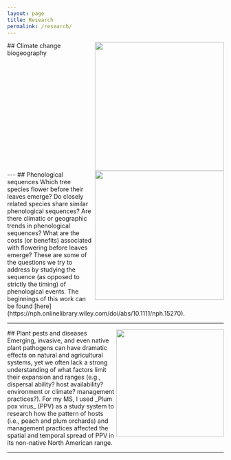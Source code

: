 ```yaml
---
layout: page
title: Research
permalink: /research/
---
```


<img align="right" src="https://agougher.github.io/images/balsam.png" width="300">
## Climate change biogeography

<br clear="right"/> 
---

<img align="right" src="https://agougher.github.io/images/flsphylo.png" width="300">
## Phenological sequences
Which tree species flower before their leaves emerge? Do closely related species share similar phenological sequences? Are there climatic or geographic trends in phenological sequences? What are the costs (or benefits) associated with flowering before leaves emerge? These are some of the questions we try to address by studying the sequence (as opposed to strictly the timing) of phenological events. The beginnings of this work can be found [here](https://nph.onlinelibrary.wiley.com/doi/abs/10.1111/nph.15270).

<br clear="right"/> 

---

<img align="right" src="https://agougher.github.io/images/gallen.png" width="250">
## Plant pests and diseases
Emerging, invasive, and even native plant pathogens can have dramatic effects on natural and agricultural systems, yet we often lack a strong understanding of what factors limit their expansion and ranges (e.g., dispersal ability? host availability? environment or climate? management practices?). For my MS, I used _Plum pox virus_ (PPV) as a study system to research how the pattern of hosts (i.e., peach and plum orchards) and management practices affected the spatial and temporal spread of PPV in its non-native North American range.  

<br clear="right"/> 

---
